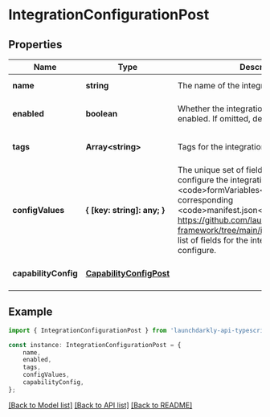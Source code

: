 # IntegrationConfigurationPost


## Properties

Name | Type | Description | Notes
------------ | ------------- | ------------- | -------------
**name** | **string** | The name of the integration configuration | [default to undefined]
**enabled** | **boolean** | Whether the integration configuration is enabled. If omitted, defaults to true | [optional] [default to undefined]
**tags** | **Array&lt;string&gt;** | Tags for the integration | [optional] [default to undefined]
**configValues** | **{ [key: string]: any; }** | The unique set of fields required to configure the integration. Refer to the &lt;code&gt;formVariables&lt;/code&gt; field in the corresponding &lt;code&gt;manifest.json&lt;/code&gt; at https://github.com/launchdarkly/integration-framework/tree/main/integrations for a full list of fields for the integration you wish to configure. | [default to undefined]
**capabilityConfig** | [**CapabilityConfigPost**](CapabilityConfigPost.md) |  | [optional] [default to undefined]

## Example

```typescript
import { IntegrationConfigurationPost } from 'launchdarkly-api-typescript';

const instance: IntegrationConfigurationPost = {
    name,
    enabled,
    tags,
    configValues,
    capabilityConfig,
};
```

[[Back to Model list]](../README.md#documentation-for-models) [[Back to API list]](../README.md#documentation-for-api-endpoints) [[Back to README]](../README.md)
